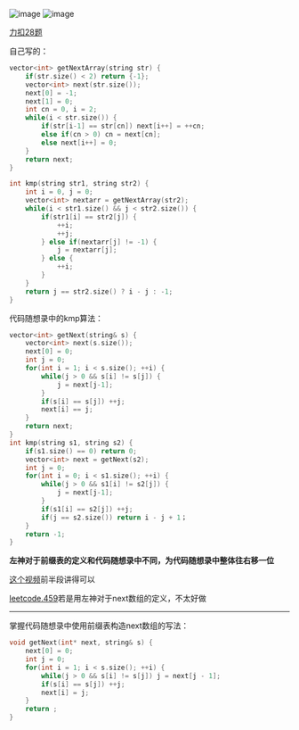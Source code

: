 ![image](https://user-images.githubusercontent.com/132556492/236167107-7bf3f0cc-8ad6-4f58-a65b-82b84e9f4957.png)
![image](https://user-images.githubusercontent.com/132556492/236167147-89351694-5484-4b37-adbb-6672d0d11be8.png)

[力扣28题](https://leetcode.cn/problems/find-the-index-of-the-first-occurrence-in-a-string/description/)

自己写的：
```c++
vector<int> getNextArray(string str) {
    if(str.size() < 2) return {-1};
    vector<int> next(str.size());
    next[0] = -1;
    next[1] = 0;
    int cn = 0, i = 2;
    while(i < str.size()) {
        if(str[i-1] == str[cn]) next[i++] = ++cn;
        else if(cn > 0) cn = next[cn];
        else next[i++] = 0;
    }
    return next;
}

int kmp(string str1, string str2) {
    int i = 0, j = 0;
    vector<int> nextarr = getNextArray(str2);
    while(i < str1.size() && j < str2.size()) {
        if(str1[i] == str2[j]) {
            ++i;
            ++j;
        } else if(nextarr[j] != -1) {
            j = nextarr[j];
        } else {
            ++i;
        }
    }
    return j == str2.size() ? i - j : -1;
}

```

代码随想录中的kmp算法：
```c++
vector<int> getNext(string& s) {
    vector<int> next(s.size());
    next[0] = 0;
    int j = 0;
    for(int i = 1; i < s.size(); ++i) {
        while(j > 0 && s[i] != s[j]) {
            j = next[j-1];
        }
        if(s[i] == s[j]) ++j;
        next[i] == j;
    }
    return next;
}
int kmp(string s1, string s2) {
    if(s1.size() == 0) return 0;
    vector<int> next = getNext(s2);
    int j = 0;
    for(int i = 0; i < s1.size(); ++i) {
        while(j > 0 && s1[i] != s2[j]) {
            j = next[j-1];
        }
        if(s1[i] == s2[j]) ++j;
        if(j == s2.size()) return i - j + 1；
    }
    return -1;
}
```

**左神对于前缀表的定义和代码随想录中不同，为代码随想录中整体往右移一位**

[这个视频](https://www.bilibili.com/video/BV1AY4y157yL/?spm_id_from=333.337.search-card.all.click&vd_source=e9b57106217eb0b65e4076cf4bcc7a73)前半段讲得可以

[leetcode.459](https://leetcode.cn/problems/repeated-substring-pattern/description/)若是用左神对于next数组的定义，不太好做

---

掌握代码随想录中使用前缀表构造next数组的写法：

```c++
void getNext(int* next, string& s) {
    next[0] = 0;
    int j = 0;
    for(int i = 1; i < s.size(); ++i) {
        while(j > 0 && s[i] != s[j]) j = next[j - 1];
        if(s[i] == s[j]) ++j;
        next[i] = j;
    }
    return ;
}
```
